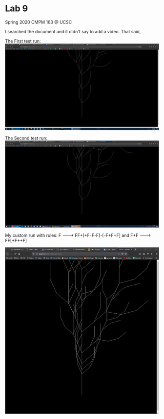 # Lab 9
Spring 2020 CMPM 163 @ UCSC

I searched the document and it didn't say to add a video. That said,

The First test run:
![](images/run1.png)

The Second test run:
![](images/run2.png)

My custom run with rules:
F ---> FF+[+F-F-F]-[-F+F+F] and F+F ---> FF[+F++F]

![](images/run3custom.png)